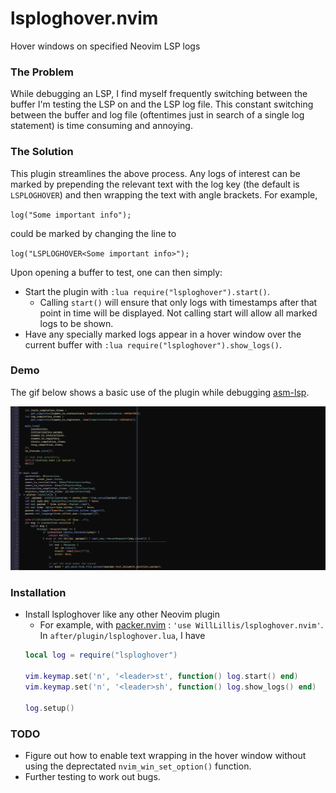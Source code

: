 # lsploghover.nvim

Hover windows on specified Neovim LSP logs

### The Problem 
While debugging an LSP, I find myself frequently switching between the buffer 
I'm testing the LSP on and the LSP log file. This constant switching between the
buffer and log file (oftentimes just in search of a single log statement) is
time consuming and annoying.

### The Solution

This plugin streamlines the above process. Any logs of interest can be marked by
prepending the relevant text with the log key (the default is `LSPLOGHOVER`) and
then wrapping the text with angle brackets. For example, 

`log("Some important info");`

could be marked by changing the line to

`log("LSPLOGHOVER<Some important info>");`

Upon opening a buffer to test, one can then simply:

- Start the plugin with `:lua require("lsploghover").start()`.
    - Calling `start()` will ensure that only logs with timestamps after that point
    in time will be displayed. Not calling start will allow all marked logs to
    be shown.
- Have any specially marked logs appear in a hover window over the current
buffer with `:lua require("lsploghover").show_logs()`.

### Demo

The gif below shows a basic use of the plugin while debugging
[asm-lsp](https://github.com/bergercookie/asm-lsp/tree/master).

![](https://github.com/WillLillis/lsploghover.nvim/blob/main/demo.gif)

### Installation

- Install lsploghover like any other Neovim plugin
    - For example, with [packer.nvim](https://github.com/wbthomason/packer.nvim)
    : `'use WillLillis/lsploghover.nvim'`. In `after/plugin/lsploghover.lua`, I 
    have
    ```lua
    local log = require("lsploghover")

    vim.keymap.set('n', '<leader>st', function() log.start() end)
    vim.keymap.set('n', '<leader>sh', function() log.show_logs() end)

    log.setup()
    ```

### TODO

- Figure out how to enable text wrapping in the hover window without using the
deprectated `nvim_win_set_option()` function.
- Further testing to work out bugs.
